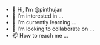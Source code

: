 - 👋 Hi, I’m @pinthujan
- 👀 I’m interested in ...
- 🌱 I’m currently learning ...
- 💞️ I’m looking to collaborate on ...
- 📫 How to reach me ...

<!---
pinthujan/pinthujan is a ✨ special ✨ repository because its `README.md` (this file) appears on your GitHub profile.
You can click the Preview link to take a look at your changes.
--->
